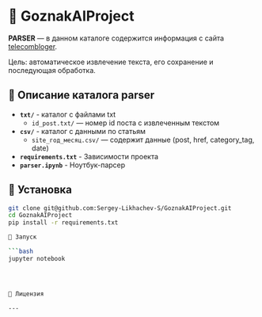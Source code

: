 # 🚀 GoznakAIProject

**PARSER** — в данном каталоге содержится информация с сайта [telecombloger](https://telecombloger.ru).

Цель: автоматическое извлечение текста, его сохранение и последующая обработка.


## 📁 Описание каталога parser

- **`txt/`** - каталог с файлами txt
  - `id_post.txt/` — номер id поста с извлеченным текстом
- **`csv/`** - каталог с данными по статьям
  - `site_год_месяц.csv/` —  содержит данные (post,	href,	category_tag,	date)
- **`requirements.txt`** - Зависимости проекта
- **`parser.ipynb`** - Ноутбук-парсер

## 🔧 Установка

```bash
git clone git@github.com:Sergey-Likhachev-S/GoznakAIProject.git
cd GoznakAIProject
pip install -r requirements.txt

🚀 Запуск

```bash
jupyter notebook




📄 Лицензия

---
